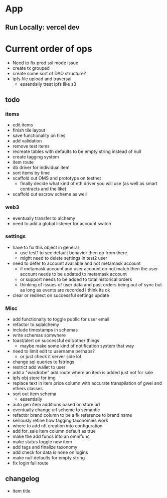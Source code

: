 # App


## Run Locally: vercel dev


# Current order of ops
- Need to fix prod ssl mode issue
- create tx grouped
- create some sort of DAO structure?
- ipfs file upload and traversal
	- essentially treat ipfs like s3

## todo

### items
- edit items 
- finish tile layout
- save functionality on tiles
- add validation
- remove test items
- recreate tables with defaults to be empty string instead of null
- create tagging system
- item route
- db driver for individual item
- sort items by time
- scaffold out OMS and prototype on testnet
	- finally decide what kind of eth driver you will use (as well as smart contracts and the like)
- scaffold out escrow scheme as well

### web3
- eventually transfer to alchemy
- need to add a global listener for account switch

### settings
- have to fix this object in general
	- use test1 to see default behavior then go from there
	- might need to delete settings in test2 user
- need to defer to account available and not metamask account
	- if metamask account and user account do not match then the user account needs to be updated to metamask account
	- or support needs to be added to total historical orders
	- thinking of issues of user data and past orders being out of sync but as long as events are recorded I think its ok
- clear or redirect on successful settings update


### Misc
- add functionaity to toggle public for user email
- refactor to sqlalchemy
- include timestamps in schemas
- write schemas somwhere
- toast/alert on successful edit/other things
	- maybe make some kind of notification system that way
- need to limit edit to username perhaps?
	- or just check it server side lol
- change sql queries to fstrings
- restrict add wallet to user
- add a "wardrobe" add route where an item is added just not for sale
- ipfs obj store for img
- replace text in item price column with accurate transpilation of gwei and ethers classes
- sort out item schema
	- essentially
- auto gen item additions based on store url
- eventually change url scheme to semantic 
- refactor brand column to be a fk reference to brand name
- seriously refine how tagging taxonomies work
- where to add nft creation into configuration
- add for_sale item column default as true
- make the add funcs into an omnifunc
- make status toggle new item
- add tags and finalize taxonomy
- add check for data is none on logins
- make null defaults for empty string
- fix login fail route


## changelog
- item title